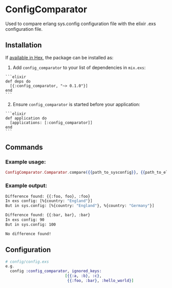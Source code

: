# ConfigComparator

Used to compare erlang sys.config configuration file with the elixir .exs configuration file.

## Installation

If [available in Hex](https://hex.pm/docs/publish), the package can be installed as:

  1. Add `config_comparator` to your list of dependencies in `mix.exs`:

    ```elixir
    def deps do
      [{:config_comparator, "~> 0.1.0"}]
    end
    ```

  2. Ensure `config_comparator` is started before your application:

    ```elixir
    def application do
      [applications: [:config_comparator]]
    end
    ```
## Commands

### Example usage:
```elixir
ConfigComparator.Comparator.compare({{path_to_sysconfig}}, {{path_to_elixir_config}})
```
### Example output:
```bash
Difference found: {{:foo, foo}, :foo}
In exs config: [%{country: "England"}]
But in sys.config: [%{country: "England"}, %{country: "Germany"}]

Difference found: {{:bar, bar}, :bar}
In exs config: 90
But in sys.config: 100
```
```bash
No difference found!
```

## Configuration

```elixir
# config/config.exs
e.g.
  config :config_comparator, ignored_keys:
                          [{{:a, :b}, :c},
                           {{:foo, :bar}, :hello_world}]
```


